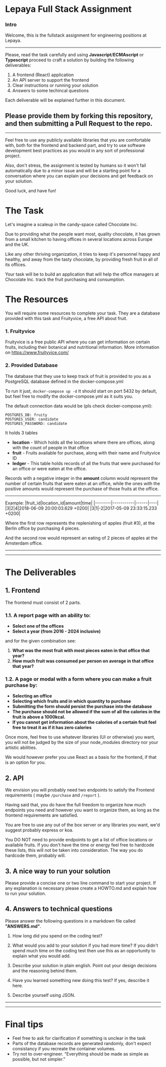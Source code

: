 # Lepaya Full Stack Assignment

### Intro
Welcome, this is the fullstack assignment for engineering positions at Lepaya.

---
Please, read the task carefully and using **Javascript**/**ECMAscript** or **Typescript** proceed to craft a solution by building the following deliverables:

 1. A frontend (React) application
 2. An API server to support the frontend
 3. Clear instructions or running your solution
 4. Answers to some techincal questions 

 Each deliverable will be explained further in this document.


 Please provide them by forking this repository, and then submitting a Pull Request to the repo.
---
 
 ---
 Feel free to use any publicly available libraries that you are comfortable with, both for the frontend and backend part, and try to use software development best practices as you would in any sort of professional project.

 Also, don't stress, the assignment is tested by humans so it won't fail automatically due to a minor issue and will be a starting point for a conversation where you can explain your decisions and get feedback on your solution.
 
 Good luck, and have fun!


 # The Task

Let's imagine a scaleup in the candy-space called Chocolate Inc.

Due to providing what the people want most, quality chocolate, it has grown from a small kitchen to having offices in several locations across Europe and the UK.

Like any other thriving organization, it tries to keep it's personnel happy and healthy, and away from the tasty chocolate, by providing fresh fruit in all of its offices.

Your task will be to build an application that will help the office managers at Chocolate Inc. track the fruit purchasing and consumption.


# The Resources
You will require some resources to complete your task. They are a database provided with this task and Fruityvice, a free API about fruit. 

### 1. Fruityvice 
Fruityvice is a free public API where you can get information on certain fruits, including their botanical and nutritional information.
More information on https://www.fruityvice.com/

### 2. Provided Database
The database that they use to keep track of fruit is provided to you as a PostgreSQL database defined in the docker-compose.yml

To run it just, 
```docker-compose up -d```
It should start on port 5432 by default, but feel free to modify the docker-compose.yml as it suits you.

The default connection data would be (pls check docker-compose.yml):
```
POSTGRES_DB: fruity
POSTGRES_USER: candidate
POSTGRES_PASSWORD: candidate
```


It holds 3 tables
 - **location** - Which holds all the locations where there are offices, along with the count of people in that office
 - **fruit** - Fruits available for purchase, along with their name and Fruityvice ID 
 - **ledger** - This table holds records of all the fruits that were purchased for an office or were eaten at the office. 
 
 Records with a negative integer in the **amount** column would represent the number of certain fruits that were eaten at an office, while the ones with the positive amounts would represent the purchase of those fruits at the office.

---
Example: 
|fruit_id|location_id|amount|time|
|--------|-----------|------|----|
|3|2|4|2018-06-09 20:00:03.629 +0200|
|3|1|-2|2017-05-09 23:33:15.233 +0200|

Where the first row represents the replenishing of apples (fruit #3), at the Berlin office by purchasing 4 pieces.

And the second row would represent an eating of 2 pieces of apples at the Amsterdam office.

---
---

# The Deliverables
## 1. Frontend
The frontend must consist of 2 parts.

### 1.1. A report page with an ability to:
   - **Select one of the offices**
   - **Select a year (from 2016 - 2024 inclusive)** 
   
   and for the given combination see:

 1. **What was the most fruit with most pieces eaten in that office that year?**
 2. **How much fruit was consumed per person on average in that office that year?**

### 1.2. A page or modal with a form where you can make a fruit purchase by:
  - **Selecting an office**
  - **Selecting which fruits and in which quantity to purchase**
  - **Submitting the form should persist the purchase into the database**
  - **The purchase should not be allowed if the sum of all the calories in the fruit is above a 1000kcal.**
  - **If you cannot get information about the calories of a certain fruit feel free to treat it as if it has zero calories**


Once more, feel free to use whatever libraries (UI or otherwise) you want, you will not be judged by the size of your node_modules directory nor your artistic abilities.


We would however prefer you use React as a basis for the frontend, if that is an option for you.

## 2. API
We envision you will probably need two endpoints to satisfy the Frontend requirements ( maybe ```/purchase``` and  ```/report``` ).

Having said that, you do have the full freedom to organize how much endpoints you need and however you want to organize them, as long as the frontend requirements are satisfied.

You are free to use any out of the box server or any libraries you want, we'd suggest probably express or koa.

You DO NOT need to provide endpoints to  get a list of office locations or available fruits. If you don't have the time or energy feel free to hardcode these lists, this will not be taken into consideration. The way you do hardcode them, probably will.

## 3. A nice way to run your solution
Please provide a concise one or two line command to start your project.
If any explanation is necessary please create a HOWTO.md and explain how to run your solution.

## 4. Answers to technical questions
Please answer the following questions in a markdown file called **"ANSWERS.md"**.

1. How long did you spend on the coding test? 

1. What would you add to your solution if you had more time? If you didn't spend much time on the coding test then use this as an opportunity to explain what you would add.

1. Describe your solution in plain english. Point out your design decisions and the reasoning behind them.

1. Have you learned something new doing this test? If yes, describe it here.

1. Describe yourself using JSON.
---
---
# Final tips
- Feel free to ask for clarification if something is unclear in the task
- Parts of the database records are generated randomly, don't expect consistancy if you recreate the container volumes.
- Try not to over-engineer. "Everything should be made as simple as possible, but not simpler."